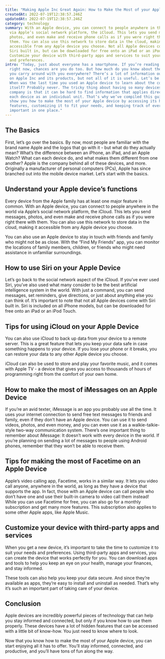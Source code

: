 ```yaml
---
title: "Making Apple Inc Great Again: How to Make the Most of your Apple Device"
createdAt: 2022-07-19T12:38:57.246Z
updatedAt: 2022-07-19T12:38:57.246Z
category: technology
summary: With an Apple device, you can connect to people anywhere in the world
  via Apple’s social network platform, the iCloud. This lets you send messages,
  photos, and even make and receive phone calls as if you were right there with
  them. You can also use this network to store data in the cloud, making it
  accessible from any Apple device you choose. Not all Apple devices come with
  Siri built in, but can be downloaded for free onto an iPad or an iPod Touch.
  Customize your device with third-party apps and services to suit your needs
  and preferences.
intro: "Today, just about everyone has a smartphone. If you’re reading this blog
  right now, chances are you do too. But how much do you know about the phone
  you carry around with you everywhere? There’s a lot of information out there
  on Apple Inc and its products, but not all of it is useful. Let’s be honest:
  When was the last time you used an Apple device to learn about the company
  itself? Probably never. The tricky thing about having so many devices from one
  company is that it can be hard to find information that applies directly to
  each device as an individual unit. That’s why we’ve compiled this guide - to
  show you how to make the most of your Apple device by accessing its hidden
  features, customizing it to fit your needs, and keeping track of everything
  important in one place."
---
```


## The Basics

First, let’s go over the basics. By now, most people are familiar with the brand name Apple and the logos that go with it - but what do they actually mean? What’s the difference between an iPhone, an iPad, and an Apple Watch? What can each device do, and what makes them different from one another?
Apple is the company behind all of these devices, and more. Originally a manufacturer of personal computers (PCs), Apple has since branched out into the mobile device market.
Let’s start with the basics.

## Understand your Apple device’s functions

Every device from the Apple family has at least one major feature in common. With an Apple device, you can connect to people anywhere in the world via Apple’s social network platform, the iCloud. This lets you send messages, photos, and even make and receive phone calls as if you were right there with them. You can also use this network to store data in the cloud, making it accessible from any Apple device you choose.

You can also use an Apple device to stay in touch with friends and family who might not be as close. With the “Find My Friends” app, you can monitor the locations of family members, children, or friends who might need assistance in unfamiliar surroundings.

## How to use Siri on your Apple Device

Let’s go back to the social network aspect of the iCloud. If you’ve ever used Siri, you’ve also used what many consider to be the best artificial intelligence system in the world. With just a command, you can send messages, set reminders, give directions, or just about anything else you can think of.
It’s important to note that not all Apple devices come with Siri built in. Siri is included on all iPhone models, but can be downloaded for free onto an iPad or an iPod Touch.

## Tips for using iCloud on your Apple Device

You can also use iCloud to back up data from your device to a remote server. This is a great feature that lets you keep your data safe in case something happens to your device. If you lose your phone or it breaks, you can restore your data to any other Apple device you choose.

iCloud can also be used to store and play your favorite music, and it comes with Apple TV - a device that gives you access to thousands of hours of programming right from the comfort of your own home.

## How to make the most of iMessages on an Apple Device

If you’re an avid texter, iMessage is an app you probably use all the time. It uses your internet connection to send free text messages to friends and family, even if they don’t have an Apple device. You can use it to send videos, photos, and even money, and you can even use it as a walkie-talkie-style two-way communication system.
There’s one important thing to remember about iMessage: It doesn’t work with every device in the world. If you’re planning on sending a lot of messages to people using Android phones, remember that they won’t be able to receive them.

## Tips for making the most of Facetime on an Apple Device

Apple’s video calling app, Facetime, works in a similar way. It lets you video call anyone, anywhere in the world, as long as they have a device that supports the app. In fact, those with an Apple device can call people who don’t have one and use their built-in camera to video call them instead!
While you can use Facetime for free, you can also go for a monthly subscription and get many more features. This subscription also applies to some other Apple apps, like Apple Music.

## Customize your device with third-party apps and services

When you get a new device, it’s important to take the time to customize it to suit your needs and preferences. Using third-party apps and services, you can create the device that works perfectly for you. You can download apps and tools to help you keep an eye on your health, manage your finances, and stay informed.

These tools can also help you keep your data secure. And since they’re available as apps, they’re easy to install and uninstall as needed. That’s why it’s such an important part of taking care of your device.

## Conclusion

Apple devices are incredibly powerful pieces of technology that can help you stay informed and connected, but only if you know how to use them properly. These devices have a lot of hidden features that can be accessed with a little bit of know-how. You just need to know where to look.

Now that you know how to make the most of your Apple device, you can start enjoying all it has to offer. You’ll stay informed, connected, and productive, and you’ll have tons of fun along the way.
